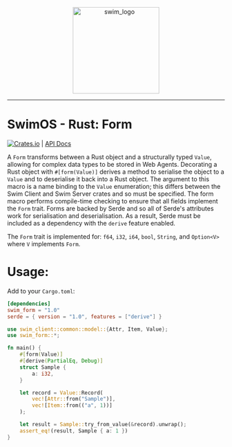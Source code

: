 <div style="text-align: center;">
    <img src="https://docs.swimos.org/readme/marlin-blue.svg" alt="swim_logo" width="200"/>
</div>

-----

# SwimOS - Rust: Form
 [![Crates.io][crates-badge]][crates-url] | [API Docs](https://docs.rs/swimos/latest/swim_form)

[crates-badge]: https://img.shields.io/crates/v/swim_form.svg
[crates-url]: https://crates.io/crates/swim_form

A `Form` transforms between a Rust object and a structurally typed `Value`, allowing for complex data types to be stored in Web Agents. Decorating a Rust object with `#[form(Value)]` derives a method to serialise the object to a `Value` and to deserialise it back into a Rust object. The argument to this macro is a name binding to the `Value` enumeration; this differs between the Swim Client and Swim Server crates and so must be specified. The form macro performs compile-time checking to ensure that all fields implement the `Form` trait. Forms are backed by Serde and so all of Serde's attributes work for serialisation and deserialisation. As a result, Serde must be included as a dependency with the `derive` feature enabled. 

The `Form` trait is implemented for: `f64`, `i32`, `i64`, `bool`, `String`, and `Option<V>` where `V` implements `Form`.

# Usage:
Add to your `Cargo.toml`:

```toml
[dependencies]
swim_form = "1.0"
serde = { version = "1.0", features = ["derive"] }
```

```rust
use swim_client::common::model::{Attr, Item, Value};
use swim_form::*;

fn main() {
    #[form(Value)]
    #[derive(PartialEq, Debug)]
    struct Sample {
        a: i32,
    }

    let record = Value::Record(
        vec![Attr::from("Sample")], 
        vec![Item::from(("a", 1))]
    );

    let result = Sample::try_from_value(&record).unwrap();
    assert_eq!(result, Sample { a: 1 })
}

```